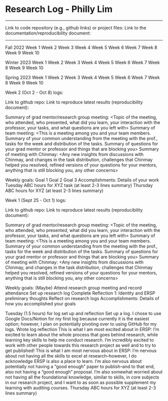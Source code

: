 # Research Log - Philly Lim

____

Link to code repository (e.g., github links) or project files: <Insert links here>
Link to the documentation/reproducibility document: <Insert link here>
____

Fall 2022
Week 1
Week 2
Week 3
Week 4
Week 5
Week 6
Week 7
Week 8
Week 9
Week  10




Winter 2023
Week 1
Week 2
Week 3
Week 4
Week 5
Week 6
Week 7
Week 8
Week 9
Week  10




Spring 2023
Week 1
Week 2
Week 3
Week 4
Week 5
Week 6
Week 7
Week 8
Week 9
Week  10














Week 2 (Oct 2 - Oct 8) logs:

Link to github repo:
Link to reproduce latest results (reproducibility document):

Summary of grad mentor/research group meeting: <Topic of the meeting, who attended, who presented, what did you learn, your interaction with the professor, your tasks, and what questions are you left with>
Summary of team meeting: <This is a meeting among you and your team members. Summary of your common understanding from the meeting with the prof., tasks for the week and distribution of the tasks. Summary of questions for your grad mentor or professor and things that are blocking you>
Summary of meeting with Chinmay: <Starts in the second half of the Fall quarter> <Any new insights from discussions with Chinmay, and changes in the task distribution, challenges that Chinmay helped you resolved,  refined versions of your questions for your mentors, anything that is still blocking you, any other concerns>
 
Weekly goals: 
Goal 1
Goal 2
Goal 3
Accomplishments: <List of things other than the above goals that you completed in the week>
Details of your work 
Tuesday ABC hours for XYZ task (at least 2-3 lines summary)
Thursday ABC hours for XYZ (at least 2-3 lines summary)




Week 1 (Sept 25 - Oct 1) logs:

Link to github repo:
Link to reproduce latest results (reproducibility document):


Summary of grad mentor/research group meeting: <Topic of the meeting, who attended, who presented, what did you learn, your interaction with the professor, your tasks, and what questions are you left with>
Summary of team meeting: <This is a meeting among you and your team members. Summary of your common understanding from the meeting with the prof., tasks for the week and distribution of the tasks. Summary of questions for your grad mentor or professor and things that are blocking you>
Summary of meeting with Chinmay: <Starts in the second half of the Fall quarter> <Any new insights from discussions with Chinmay, and changes in the task distribution, challenges that Chinmay helped you resolved,  refined versions of your questions for your mentors, anything that is still blocking you, any other concerns>
 
Weekly goals: 
(Maybe) Attend research group meeting and record attendance
Set up research log
Complete Reflection 1: Identity and ERSP preliminary thoughts
Reflect on research logs
Accomplishments: <List of things other than the above goals that you completed in the week>
Details of how you accomplished your goals
 
Tuesday (1.5 hours) for log set up and reflection
Set up a log. I chose to use Google Docs/Notion for my first log because currently it is the easiest option; however, I plan on potentially pivoting over to using GitHub for my logs.
Wrote log reflection
This is what I am most excited about in ERSP:
I’m excited to learn about the whole process that goes behind research, while learning key skills to help me conduct research. I’m incredibly excited to work with other people towards this research project as well and to try to get published!
This is what I am most nervous about in ERSP:
I’m nervous about not having all the skills to excel at research–however, I do acknowledge ERSP is also a place to learn. I’m also nervous about potentially not having a “good enough” paper to publish–and to that end, also not having a “good enough” proposal. I’m also somewhat worried about not having all the foundational knowledge, similar to skills, in core subjects in our research project, and I want to as soon as possible supplement my learning with auditing courses. 
Thursday ABC hours for XYZ (at least 2-3 lines summary)
